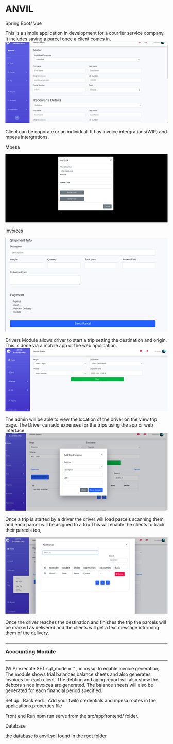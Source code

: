 <h1>ANVIL </h1> Spring Boot/ Vue <br>
  
This is a simple application in development for a courrier service company.
It includes saving a parcel once a client comes in.
<img src="https://github.com/rakoi/Anvil/blob/master/screenshots/newparcel.png" >

Client can be coporate or an individual.
It has invoice intergrations(WIP) and mpesa intergrations.

Mpesa

<img src="https://github.com/rakoi/Anvil/blob/master/screenshots/mpesaIntergration.png" >

Invoices

<img src="https://github.com/rakoi/Anvil/blob/master/screenshots/payment.png" >

Drivers Module allows driver to start a trip setting the destination and origin.
This is done via a mobile app or the web application.
<img src="https://github.com/rakoi/Anvil/blob/master/screenshots/startTrip.png">


The admin will be able to view the location of the driver on the view trip page.
The Driver can add expenses for the trips using the app or web interface.
<img src="https://github.com/rakoi/Anvil/blob/master/screenshots/addexpense.png" >


Once a trip is started by a driver the driver will load parcels scanning them and each
parcel will be asigned to a trip.This will enable the clients to track their parcels too,


<img src="https://github.com/rakoi/Anvil/blob/master/screenshots/loadParcels.png">




Once the driver reaches the destination and finishes the trip the parcels will be  marked as delivered and the clients will get a text message informing them of the delivery.


<h3><hr>Accounting Module<hr></h3> (WIP)
execute
 SET sql_mode = '' ;
 in mysql to enable invoice generation;
The  module shows trial balances,balance sheets and also generates invoices for each client.
The debting and aging report will also show the debtors since invoices are generated.
The balance sheets will also be generated for each financial period specified.


Set up..
Back end...
Add your twilo credentials and mpesa routes in the applications.properties file

Front end
Run npm run serve from the src/appfrontend/ folder.

Database

the database is anvil.sql found in the root folder


